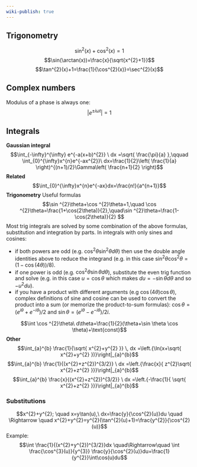```yaml
---
wiki-publish: true
---
```

## Trigonometry
$$\sin^{2}(x)+\cos^{2}(x)=1$$
$$\sin(\arctan(x))=\frac{x}{\sqrt{x^{2}+1}}$$
$$\tan^{2}(x)+1=\frac{1}{\cos^{2}(x)}=\sec^{2}(x)$$
## Complex numbers
Modulus of a phase is always one:
$$\lvert e^{\pm i\omega t} \rvert =1$$
## Integrals
**Gaussian integral**
$$\int_{-\infty}^{\infty} e^{-a(x+b)^{2}} \ dx =\sqrt{ \frac{\pi}{a} },\qquad \int_{0}^{\infty}x^{n}e^{-ax^{2}}\ dx=\frac{1}{2}\left( \frac{1}{a} \right)^{(n+1)/2}\Gamma\left( \frac{n+1}{2} \right)$$
**Related**
$$\int_{0}^{\infty}x^{n}e^{-ax}dx=\frac{n!}{a^{n+1}}$$
**Trigonometry**
Useful formulas
$$\sin ^{2}\theta+\cos ^{2}\theta=1,\quad \cos ^{2}\theta=\frac{1+\cos(2\theta)}{2},\quad\sin ^{2}\theta=\frac{1-\cos(2\theta)}{2}
$$
Most trig integrals are solved by some combination of the above formulas, substitution and integration by parts. In integrals with only sines and cosines:
- if both powers are odd (e.g. $\cos^{2}\theta \sin^{2}\theta d\theta$) then use the double angle identities above to reduce the integrand (e.g. in this case $\sin ^{2}\theta \cos ^{2}\theta=(1-\cos(4\theta))/8$).
- if one power is odd (e.g. $\cos ^{2}\theta \sin \theta d\theta$), substitute the even trig function and solve (e.g. in this case $u=\cos \theta$ which makes $du=-\sin \theta d\theta$ and so $-u^{2}du$).
- if you have a product with different arguments (e.g $\cos(4\theta)\cos \theta$), complex definitions of sine and cosine can be used to convert the product into a sum (or memorize the product-to-sum formulas): $\cos \theta=(e^{i\theta}+e^{-i\theta})/2$ and $\sin \theta=(e^{i\theta}-e^{-i\theta})/2i$.

$$\int \cos ^{2}\theta\ d\theta=\frac{1}{2}(\theta+\sin \theta \cos \theta)+\text{const}$$
**Other**
$$\int_{a}^{b} \frac{1}{\sqrt{ x^{2}+y^{2} }} \, dx =\left.{\ln(x+\sqrt{ x^{2}+y^{2} })}\right|_{a}^{b}$$
$$\int_{a}^{b} \frac{1}{(x^{2}+z^{2})^{3/2}} \ dx =\left.{\frac{x}{ z^{2}\sqrt{ x^{2}+z^{2} }}}\right|_{a}^{b}$$
$$\int_{a}^{b} \frac{x}{(x^{2}+z^{2})^{3/2}} \ dx =\left.{-\frac{1}{ \sqrt{ x^{2}+z^{2} }}}\right|_{a}^{b}$$
### Substitutions
$$x^{2}+y^{2}; \quad x=y\tan(u),\ dx=\frac{y}{\cos^{2}(u)}du \quad \Rightarrow \quad x^{2}+y^{2}=y^{2}(\tan^{2}(u)+1)=\frac{y^{2}}{\cos^{2}(u)}$$
Example:
$$\int \frac{1}{(x^{2}+y^{2})^{3/2}}dx \quad\Rightarrow\quad \int \frac{\cos^{3}(u)}{y^{3}} \frac{y}{\cos^{2}(u)}du=\frac{1}{y^{2}}\int\cos(u)du$$